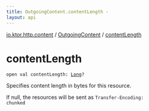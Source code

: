 ```yaml
---
title: OutgoingContent.contentLength - 
layout: api
---
```


<div class='api-docs-breadcrumbs'><a href="../index.html">io.ktor.http.content</a> / <a href="index.html">OutgoingContent</a> / <a href="./content-length.html">contentLength</a></div>

# contentLength

<div class="signature"><code><span class="keyword">open</span> <span class="keyword">val </span><span class="identifier">contentLength</span><span class="symbol">: </span><a href="https://kotlinlang.org/api/latest/jvm/stdlib/kotlin/-long/index.html"><span class="identifier">Long</span></a><span class="symbol">?</span></code></div>

Specifies content length in bytes for this resource.

If null, the resources will be sent as <code>Transfer-Encoding: chunked</code>


